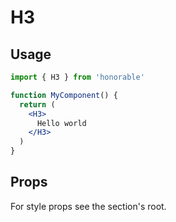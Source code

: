 # H3

## Usage

```jsx
import { H3 } from 'honorable'

function MyComponent() {
  return (
    <H3>
      Hello world
    </H3>
  )
}
```

## Props

For style props see the section's root.
